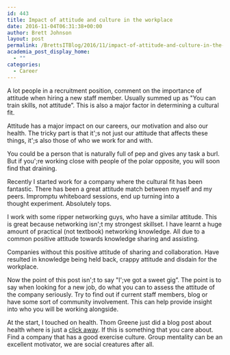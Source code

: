 ```yaml
---
id: 443
title: Impact of attitude and culture in the workplace
date: 2016-11-04T06:31:38+00:00
author: Brett Johnson
layout: post
permalink: /BrettsITBlog/2016/11/impact-of-attitude-and-culture-in-the-workplace/
academia_post_display_home:
  - ""
categories:
  - Career
---
```


A lot people in a recruitment position, comment on the importance of attitude when hiring a new staff member. Usually summed up as "You can train skills, not attitude&#8221;. This is also a major factor in determining a cultural fit.

Attitude has a major impact on our careers, our motivation and also our health. The tricky part is that it';s not just our attitude that affects these things, it';s also those of who we work for and with.

You could be a person that is naturally full of pep and gives any task a burl. But if you';re working close with people of the polar opposite, you will soon find that draining.

Recently I started work for a company where the cultural fit has been fantastic. There has been a great attitude match between myself and my peers. Impromptu whiteboard sessions, end up turning into a thought experiment. Absolutely tops.

I work with some ripper networking guys, who have a similar attitude. This is great because networking isn';t my strongest skillset. I have learnt a huge amount of practical (not textbook) networking knowledge. All due to a common positive attitude towards knowledge sharing and assisting.

Companies without this positive attitude of sharing and collaboration. Have resulted in knowledge being held back, crappy attitude and disdain for the workplace.

Now the point of this post isn';t to say "I';ve got a sweet gig&#8221;. The point is to say when looking for a new job, do what you can to assess the attitude of the company seriously. Try to find out if current staff members, blog or have some sort of community involvement. This can help provide insight into who you will be working alongside.

At the start, I touched on health. Thom Greene just did a blog post about health where is just a <a href="http://www.thomgreene.com/blog/2016/11/3/what-would-i-advise-someone-to-avoid-in-their-career" data-cke-saved-href="http://www.thomgreene.com/blog/2016/11/3/what-would-i-advise-someone-to-avoid-in-their-career">click away</a>. If this is something that you care about. Find a company that has a good exercise culture. Group mentality can be an excellent motivator, we are social creatures after all.